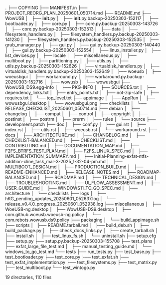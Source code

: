 .
├── COPYING
├── MANIFEST.in
├── PROJECT_REORG_PLAN_20250601_050714.md
├── README.md
├── WowUSB
│   ├── __init__.py
│   ├── __init__.py.backup-20250303-152117
│   ├── bootloader.py
│   ├── core.py
│   ├── core.py.backup-20250303-143726
│   ├── core.py.backup-20250303-152513
│   ├── data
│   ├── filesystem_handlers.py
│   ├── filesystem_handlers.py.backup-20250303-141230
│   ├── filesystem_handlers.py.backup-20250303-152535
│   ├── grub_manager.py
│   ├── gui.py
│   ├── gui.py.backup-20250303-140440
│   ├── gui.py.backup-20250303-152554
│   ├── linux_installer.py
│   ├── list_devices.py
│   ├── locale
│   ├── miscellaneous.py
│   ├── multiboot.py
│   ├── partitioning.py
│   ├── utils.py
│   ├── utils.py.backup-20250303-152626
│   ├── virtualdisk_handlers.py
│   ├── virtualdisk_handlers.py.backup-20250303-152649
│   ├── woeusb
│   ├── woeusbgui
│   ├── workaround.py
│   ├── workaround.py.backup-20250303-152716
│   ├── wowusb
│   └── wowusbgui
├── WowUSB_DS9.egg-info
│   ├── PKG-INFO
│   ├── SOURCES.txt
│   ├── dependency_links.txt
│   ├── entry_points.txt
│   ├── not-zip-safe
│   ├── requires.txt
│   └── top_level.txt
├── appimage
│   ├── AppRun
│   ├── wowusbgui.desktop
│   └── wowusbgui.png
├── checklists
│   └── RELEASE_CHECKLIST_20250601_050714.md
├── debian
│   ├── changelog
│   ├── compat
│   ├── control
│   ├── copyright
│   ├── postinst
│   ├── postrm
│   ├── prerm
│   ├── rules
│   └── source
├── development.patch
├── doc
│   ├── conf.py
│   ├── gui.rst
│   ├── index.rst
│   ├── utils.rst
│   ├── woeusb.rst
│   └── workaround.rst
├── docs
│   ├── ARCHITECTURE.md
│   ├── CHANGELOG.md
│   ├── CHECKLIST-BALANCED.md
│   ├── CHECKLIST.md
│   ├── CONTRIBUTING.md
│   ├── DOCUMENTATION_MAP.md
│   ├── F2FS_BTRFS_TEST_PLAN.md
│   ├── F2FS_LINUX_SPEC.md
│   ├── IMPLEMENTATION_SUMMARY.md
│   ├── Initial-Planning-exfat-ntfs-addition-cline_task_mar-3-2025_1-32-04-pm.md
│   ├── MULTIBOOT_DESIGN.md
│   ├── PRODUCTION_BUILD.md
│   ├── README-ENHANCED.md
│   ├── RELEASE_NOTES.md
│   ├── ROADMAP-BALANCED.md
│   ├── ROADMAP.md
│   ├── TECHNICAL_DESIGN.md
│   ├── TROUBLESHOOTING.md
│   ├── UI_FLOW_ASSESSMENT.md
│   ├── USER_GUIDE.md
│   ├── WINDOWS11_TO_GO_SPEC.md
│   ├── architecture
│   └── checklists
├── logs
│   ├── hKG_pending_updates_20250601_052637.log
│   └── release_v0.4.0_progress_20250601_052938.log
├── miscellaneous
│   ├── WoeUSB-ng.desktop
│   ├── WowUSB-DS9.desktop
│   ├── com.github.woeusb.woeusb-ng.policy
│   └── com.rebots.wowusb.ds9.policy
├── packaging
│   └── build_appimage.sh
├── scripts
│   ├── README.tarball.md
│   ├── build_deb.sh
│   ├── build_package.py
│   ├── check_docs_links.py
│   ├── create_tarball.sh
│   ├── install.sh
│   ├── test_linux_fs.sh
│   └── uninstall.sh
├── setup.cfg
├── setup.py
├── setup.py.backup-20250303-155708
├── test_plans
│   ├── exfat_large_file_test.md
│   ├── manual_testing_guide.md
│   └── windows_to_go_test.md
└── tests
    ├── run_tests.py
    ├── test_base.py
    ├── test_bootloader.py
    ├── test_core.py
    ├── test_exfat.sh
    ├── test_exfat_implementation.py
    ├── test_filesystems.py
    ├── test_matrix.py
    ├── test_multiboot.py
    └── test_wintogo.py

19 directories, 110 files

